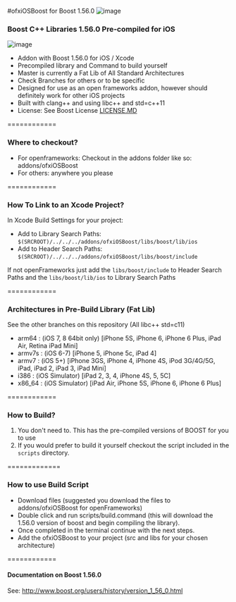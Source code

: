 #ofxiOSBoost for Boost 1.56.0  ![image](https://travis-ci.org/danoli3/ofxiOSBoost.svg?branch=master)

### Boost C++ Libraries 1.56.0 Pre-compiled for iOS
![image](https://github.com/danoli3/ofxiOSBoost/blob/master/ofxaddons_thumbnail.png)

- Addon with Boost 1.56.0 for iOS / Xcode 
- Precompiled library and Command to build yourself
- Master is currently a Fat Lib of All Standard Architectures
- Check Branches for others or to be specific 
- Designed for use as an open frameworks addon, however should definitely work for other iOS projects
- Built with clang++ and using libc++ and std=c++11
- License: See Boost License [LICENSE.MD](https://github.com/danoli3/ofxiOSBoost/blob/master/LICENSE.md)

============


### Where to checkout?

- For openframeworks: Checkout in the addons folder like so: addons/ofxiOSBoost
- For others: anywhere you please



============

### How To Link to an Xcode Project?

In Xcode Build Settings for your project:

- Add to Library Search Paths: ``` $(SRCROOT)/../../../addons/ofxiOSBoost/libs/boost/lib/ios ```
- Add to Header Search Paths:  ```$(SRCROOT)/../../../addons/ofxiOSBoost/libs/boost/include ```

If not openFrameworks just add the ``` libs/boost/include ``` to Header Search Paths and the  ``` libs/boost/lib/ios ``` to Library Search Paths



============

### Architectures in Pre-Build Library (Fat Lib)
See the other branches on this repository (All libc++ std=c11)

- arm64 : (iOS 7, 8 64bit only) [iPhone 5S, iPhone 6, iPhone 6 Plus, iPad Air, Retina iPad Mini]
- armv7s : (iOS 6-7) [iPhone 5, iPhone 5c, iPad 4]
- armv7 : (iOS 5+) [iPhone 3GS, iPhone 4, iPhone 4S, iPod 3G/4G/5G, iPad, iPad 2, iPad 3, iPad Mini]
- i386 : (iOS Simulator) [iPad 2, 3, 4, iPhone 4S, 5, 5C]
- x86_64 : (iOS Simulator) [iPad Air, iPhone 5S, iPhone 6, iPhone 6 Plus]


============

### How to Build?

1. You don't need to. This has the pre-compiled versions of BOOST for you to use
2. If you would prefer to build it yourself checkout the script included in the ``` scripts ``` directory.


=============

### How to use Build Script


- Download files (suggested you download the files to addons/ofxiOSBoost for openFrameworks)
- Double click and run scripts/build.command (this will download the 1.56.0 version of boost and begin compiling the library).
- Once completed in the terminal continue with the next steps.
- Add the ofxiOSBoost to your project (src and libs for your chosen architecture)



============

#### Documentation on Boost 1.56.0


See: http://www.boost.org/users/history/version_1_56_0.html

